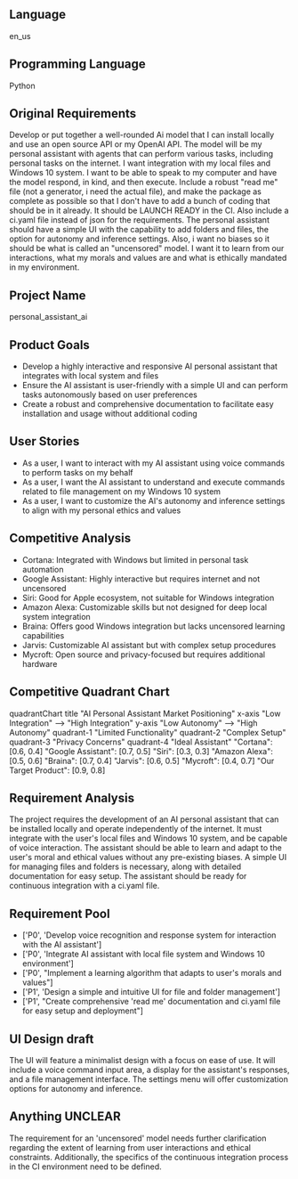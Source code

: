 ## Language

en_us

## Programming Language

Python

## Original Requirements

Develop or put together a well-rounded Ai model that I can install locally and use an open source API or my OpenAI API.  The model will be my personal assistant with agents that can perform various tasks, including personal tasks on the internet.  I want integration with my local files and Windows 10 system.  I want to be able to speak to my computer and have the model respond, in kind, and then execute.  Include a robust "read me" file (not a generator, i need the actual file), and make the package as complete as possible so that I don't have to add a bunch of coding that should be in it already.  It should be LAUNCH READY in the CI.  Also include a ci.yaml file instead of json for the requirements.  The personal assistant should have a simple UI with the capability to add folders and files, the option for autonomy and inference settings.  Also, i want no biases so it should be what is called an "uncensored" model.  I want it to learn from our interactions, what my morals and values are and what is ethically mandated in my environment.

## Project Name

personal_assistant_ai

## Product Goals

- Develop a highly interactive and responsive AI personal assistant that integrates with local system and files
- Ensure the AI assistant is user-friendly with a simple UI and can perform tasks autonomously based on user preferences
- Create a robust and comprehensive documentation to facilitate easy installation and usage without additional coding

## User Stories

- As a user, I want to interact with my AI assistant using voice commands to perform tasks on my behalf
- As a user, I want the AI assistant to understand and execute commands related to file management on my Windows 10 system
- As a user, I want to customize the AI's autonomy and inference settings to align with my personal ethics and values

## Competitive Analysis

- Cortana: Integrated with Windows but limited in personal task automation
- Google Assistant: Highly interactive but requires internet and not uncensored
- Siri: Good for Apple ecosystem, not suitable for Windows integration
- Amazon Alexa: Customizable skills but not designed for deep local system integration
- Braina: Offers good Windows integration but lacks uncensored learning capabilities
- Jarvis: Customizable AI assistant but with complex setup procedures
- Mycroft: Open source and privacy-focused but requires additional hardware

## Competitive Quadrant Chart

quadrantChart
    title "AI Personal Assistant Market Positioning"
    x-axis "Low Integration" --> "High Integration"
    y-axis "Low Autonomy" --> "High Autonomy"
    quadrant-1 "Limited Functionality"
    quadrant-2 "Complex Setup"
    quadrant-3 "Privacy Concerns"
    quadrant-4 "Ideal Assistant"
    "Cortana": [0.6, 0.4]
    "Google Assistant": [0.7, 0.5]
    "Siri": [0.3, 0.3]
    "Amazon Alexa": [0.5, 0.6]
    "Braina": [0.7, 0.4]
    "Jarvis": [0.6, 0.5]
    "Mycroft": [0.4, 0.7]
    "Our Target Product": [0.9, 0.8]

## Requirement Analysis

The project requires the development of an AI personal assistant that can be installed locally and operate independently of the internet. It must integrate with the user's local files and Windows 10 system, and be capable of voice interaction. The assistant should be able to learn and adapt to the user's moral and ethical values without any pre-existing biases. A simple UI for managing files and folders is necessary, along with detailed documentation for easy setup. The assistant should be ready for continuous integration with a ci.yaml file.

## Requirement Pool

- ['P0', 'Develop voice recognition and response system for interaction with the AI assistant']
- ['P0', 'Integrate AI assistant with local file system and Windows 10 environment']
- ['P0', "Implement a learning algorithm that adapts to user's morals and values"]
- ['P1', 'Design a simple and intuitive UI for file and folder management']
- ['P1', "Create comprehensive 'read me' documentation and ci.yaml file for easy setup and deployment"]

## UI Design draft

The UI will feature a minimalist design with a focus on ease of use. It will include a voice command input area, a display for the assistant's responses, and a file management interface. The settings menu will offer customization options for autonomy and inference.

## Anything UNCLEAR

The requirement for an 'uncensored' model needs further clarification regarding the extent of learning from user interactions and ethical constraints. Additionally, the specifics of the continuous integration process in the CI environment need to be defined.

